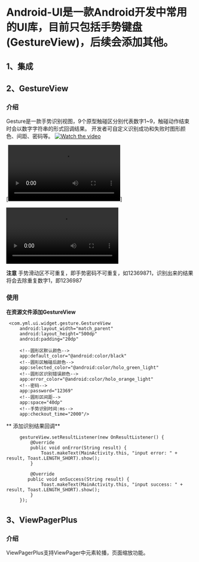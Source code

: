 
# Android-UI是一款Android开发中常用的UI库，目前只包括手势键盘(GestureView)，后续会添加其他。

## 1、集成
## 2、GestureView
### 介绍
Gesture是一款手势识别视图，9个原型触碰区分别代表数字1~9，触碰动作结束时会以数字字符串的形式回调结果。
开发者可自定义识别成功和失败时图形颜色、间距、密码等。
[![Watch the video](https://i.imgur.com/vKb2F1B.png)](https://youtu.be/vt5fpE0bzSY)

[![Watch the video](AndroidWidgetLib/gesture.mp4)]

![Image text](AndroidWidgetLib/gesture.mp4)

**注意** 手势滑动区不可重复，即手势密码不可重复，如12369871，识别出来的结果将会去除重复数字1，即1236987
### 使用
  **在资源文件添加GestureView**

     <com.yml.ui.widget.gesture.GestureView
         android:layout_width="match_parent"
         android:layout_height="500dp"
         android:padding="20dp"
        
         <!--圆形区默认颜色-->
         app:default_color="@android:color/black"
         <!--圆形区触碰后颜色-->
         app:selected_color="@android:color/holo_green_light"
         <!--圆形区识别错误颜色-->
         app:error_color="@android:color/holo_orange_light"
         <!--密码-->
         app:password="12369"
         <!--圆形区间距-->
         app:space="40dp"
         <!--手势识别时间:ms-->
         app:checkout_time="2000"/>
** 添加识别结果回调**

         gestureView.setResultListener(new OnResultListener() {
             @Override
             public void onError(String result) {
                 Toast.makeText(MainActivity.this, "input error: " + result, Toast.LENGTH_SHORT).show();
             }

             @Override
            public void onSuccess(String result) {
                 Toast.makeText(MainActivity.this, "input success: " + result, Toast.LENGTH_SHORT).show();
             }
         });

## 3、ViewPagerPlus
### 介绍
ViewPagerPlus支持ViewPager中元素轮播，页面缩放功能。
